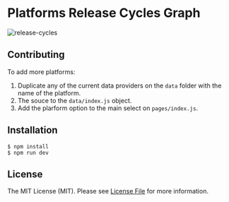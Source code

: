 # Platforms Release Cycles Graph

![release-cycles](screenshot-v1.png)

## Contributing

To add more platforms:

1. Duplicate any of the current data providers on the `data` folder with the name of the platform.
2. The souce to the `data/index.js` object.
3. Add the plarform option to the main select on `pages/index.js`.

## Installation

    $ npm install
    $ npm run dev

## License

The MIT License (MIT). Please see [License File](license.md) for more information.
